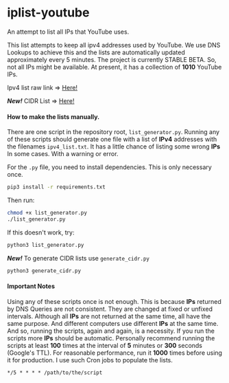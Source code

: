 # iplist-youtube
An attempt to list all IPs that YouTube uses.

This list attempts to keep all ipv4 addresses used by YouTube.
We use DNS Lookups to achieve this and the lists are automatically updated approximately every 5 minutes.
The project is currently STABLE BETA.
So, not all IPs might be available.
At present, it has a collection of
**1010**
YouTube IPs.

Ipv4 list raw link => [Here!](https://raw.githubusercontent.com/EikeiDev/iplist-youtube/refs/heads/main/ipv4_list.txt)

***New!*** CIDR List => [Here!](https://raw.githubusercontent.com/EikeiDev/iplist-youtube/refs/heads/main/cidr4.txt)

#### How to make the lists manually.
There are one script in the repository root, `list_generator.py`.
Running any of these scripts should generate one file with a list of **IPv4** addresses with the filenames `ipv4_list.txt`.
It has a little chance of listing some wrong **IPs** In some cases.
With a warning or error.

For the `.py` file, you need to install dependencies.
This is only necessary once.
```bash
pip3 install -r requirements.txt
```
Then run:
```bash
chmod +x list_generator.py
./list_generator.py
```
If this doesn't work, try:
```bash
python3 list_generator.py
```
***New!*** To generate CIDR lists use `generate_cidr.py`
```py
python3 generate_cidr.py
```
#### Important Notes
Using any of these scripts once is not enough.
This is because **IPs** returned by DNS Queries are not consistent.
They are changed at fixed or unfixed intervals.
Although all **IPs** are not returned at the same time, all have the same purpose.
And different computers use different **IPs** at the same time.
And so, running the scripts, again and again, is a necessity.
If you run the scripts more **IPs** should be automatic.
Personally recommend running the scripts at least **100** times at the interval of **5** minutes or **300** seconds (Google's TTL).
For reasonable performance, run it **1000** times before using it for production.
I use such Cron jobs to populate the lists.
```cron
*/5 * * * * /path/to/the/script
```
